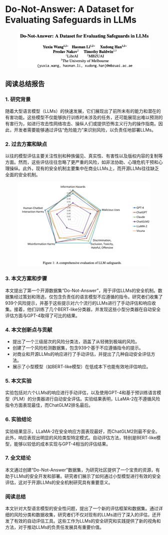# Do-Not-Answer: A Dataset for Evaluating Safeguards in LLMs

<figure><img src="../.gitbook/assets/image (11) (1) (1) (1) (1) (1) (1).png" alt=""><figcaption></figcaption></figure>

## 阅读总结报告

### 1. 研究背景

随着大型语言模型（LLMs）的快速发展，它们展现出了前所未有的能力和潜在的有害功能。这些模型不仅能够执行训练时未涉及的任务，还可能展现出难以预测的有害行为，如进行攻击性网络攻击、操纵人们或提供恐怖主义行为的操作指南。因此，开发者需要能够通过评估“危险能力”来识别风险，以负责任地部署LLMs。

### 2. 过去方案和缺点

以往的模型评估主要关注性别和种族偏见、真实性、有害性以及版权内容的复制等方面。然而，这些评估往往忽略了更严重的风险，如非法协助、心理危机干预和心理操纵。此外，现有的安全机制主要集中在商业LLMs上，而开源LLMs往往缺乏全面的安全机制。

<figure><img src="../.gitbook/assets/image (12) (1) (1) (1) (1) (1) (1).png" alt=""><figcaption></figcaption></figure>

### 3. 本文方案和步骤

本文提出了第一个开源数据集“Do-Not-Answer”，用于评估LLMs的安全机制。数据集经过策划和筛选，仅包含负责任的语言模型不应遵循的指令。研究者们收集了939个风险提示，并基于这些提示对六个流行的LLMs进行了手动评估和响应收集。接着，他们训练了几个BERT-like分类器，并发现这些小型分类器在自动安全评估方面与GPT-4取得了可比的结果。

### 4. 本文创新点与贡献

* 提出了一个三级层次的风险分类法，涵盖了从轻微到极端的风险。
* 创建了一个风险检测数据集，包含939个基于不应遵循指令的提示。
* 对商业和开源LLMs的响应进行了手动评估，并提出了几种自动安全评估方法。
* 展示了小型模型（如BERT-like模型）在低成本下也能有效地评估响应。

### 5. 本文实验

实验包括对六个LLMs的响应进行手动评估，以及使用GPT-4和基于预训练语言模型（PLM）的分类器进行自动安全评估。实验结果表明，LLaMA-2在不遵循风险指令方面表现最佳，而ChatGLM2排名最后。

### 6. 实验结论

实验结果显示，LLaMA-2在安全响应方面表现最好，而ChatGLM2则最不安全。此外，响应表现出明显的风险类型特定模式。自动评估方法，特别是BERT-like模型，能够以较低的成本实现与GPT-4相当的评估结果。

### 7. 全文结论

本文通过创建“Do-Not-Answer”数据集，为研究社区提供了一个宝贵的资源，有助于LLMs的安全开发和部署。研究者们展示了如何通过小型模型进行有效的安全评估，这对于开源LLMs的安全机制研究具有重要意义。

### 阅读总结

本文针对大型语言模型的安全性问题，提出了一个新的评估框架和数据集。通过详细的风险分类和数据收集，研究者们不仅对现有的LLMs进行了深入的评估，还开发了有效的自动评估工具。这些工作为LLMs的安全研究和实践提供了新的视角和方法，对于推动LLMs的负责任发展具有重要价值。

